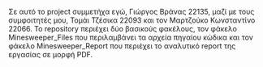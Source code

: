 Σε αυτό το project συμμετήχα εγώ, Γιώργος Βράνας 22135, μαζί με τους συμφοιτητές μου, Τομάι Τζέσικα 22093 και τον Μαρτζούκο Κωνσταντίνο 22066. Το repository περιέχει δύο βασικούς φακέλους, τον φάκελο Minesweeper_Files που περιλαμβάνει τα αρχεία πηγαίου κώδικα και τον φάκελο Minesweeper_Report που περιέχει το αναλυτικό report της εργασίας σε μορφή PDF.
